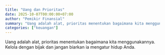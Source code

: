 ```yaml
---
title: "Uang dan Prioritas"
date: 2025-10-07T00:00:00+07:00
author: "Pemikir Finansial"
summary: "Uang adalah alat, prioritas menentukan bagaimana kita menggunakannya. Kelola dengan bijak."
categories: ["keuangan"]
---
```


Uang adalah alat, prioritas menentukan bagaimana kita menggunakannya. Kelola dengan bijak dan jangan biarkan ia mengatur hidup Anda.
